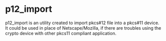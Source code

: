 # p12_import
p12_import is an utility created to import pkcs#12 file into a pkcs#11 device. It could be used in place of Netscape/Mozilla, if there are troubles using the crypto device with other pkcs11 compliant application.
